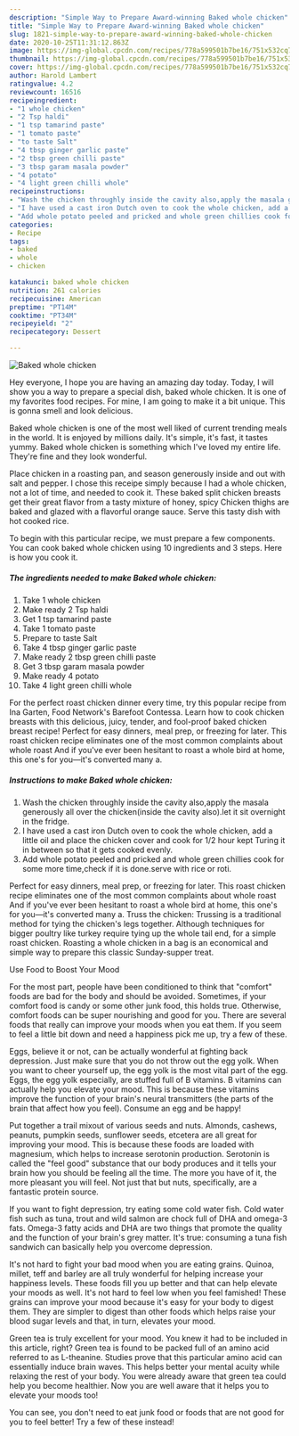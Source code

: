 ```yaml
---
description: "Simple Way to Prepare Award-winning Baked whole chicken"
title: "Simple Way to Prepare Award-winning Baked whole chicken"
slug: 1821-simple-way-to-prepare-award-winning-baked-whole-chicken
date: 2020-10-25T11:31:12.863Z
image: https://img-global.cpcdn.com/recipes/778a599501b7be16/751x532cq70/baked-whole-chicken-recipe-main-photo.jpg
thumbnail: https://img-global.cpcdn.com/recipes/778a599501b7be16/751x532cq70/baked-whole-chicken-recipe-main-photo.jpg
cover: https://img-global.cpcdn.com/recipes/778a599501b7be16/751x532cq70/baked-whole-chicken-recipe-main-photo.jpg
author: Harold Lambert
ratingvalue: 4.2
reviewcount: 16516
recipeingredient:
- "1 whole chicken"
- "2 Tsp haldi"
- "1 tsp tamarind paste"
- "1 tomato paste"
- "to taste Salt"
- "4 tbsp ginger garlic paste"
- "2 tbsp green chilli paste"
- "3 tbsp garam masala powder"
- "4 potato"
- "4 light green chilli whole"
recipeinstructions:
- "Wash the chicken throughly inside the cavity also,apply the masala generously all over the chicken(inside the cavity also).let it sit overnight in the fridge."
- "I have used a cast iron Dutch oven to cook the whole chicken, add a little oil and place the chicken cover and cook for 1/2 hour kept Turing it in between so that it gets cooked evenly."
- "Add whole potato peeled and pricked and whole green chillies cook for some more time,check if it is done.serve with rice or roti."
categories:
- Recipe
tags:
- baked
- whole
- chicken

katakunci: baked whole chicken 
nutrition: 261 calories
recipecuisine: American
preptime: "PT14M"
cooktime: "PT34M"
recipeyield: "2"
recipecategory: Dessert

---
```



![Baked whole chicken](https://img-global.cpcdn.com/recipes/778a599501b7be16/751x532cq70/baked-whole-chicken-recipe-main-photo.jpg)

Hey everyone, I hope you are having an amazing day today. Today, I will show you a way to prepare a special dish, baked whole chicken. It is one of my favorites food recipes. For mine, I am going to make it a bit unique. This is gonna smell and look delicious.

Baked whole chicken is one of the most well liked of current trending meals in the world. It is enjoyed by millions daily. It's simple, it's fast, it tastes yummy. Baked whole chicken is something which I've loved my entire life. They're fine and they look wonderful.

Place chicken in a roasting pan, and season generously inside and out with salt and pepper. I chose this receipe simply because I had a whole chicken, not a lot of time, and needed to cook it. These baked split chicken breasts get their great flavor from a tasty mixture of honey, spicy Chicken thighs are baked and glazed with a flavorful orange sauce. Serve this tasty dish with hot cooked rice.


To begin with this particular recipe, we must prepare a few components. You can cook baked whole chicken using 10 ingredients and 3 steps. Here is how you cook it.

<!--inarticleads1-->

##### The ingredients needed to make Baked whole chicken:

1. Take 1 whole chicken
1. Make ready 2 Tsp haldi
1. Get 1 tsp tamarind paste
1. Take 1 tomato paste
1. Prepare to taste Salt
1. Take 4 tbsp ginger garlic paste
1. Make ready 2 tbsp green chilli paste
1. Get 3 tbsp garam masala powder
1. Make ready 4 potato
1. Take 4 light green chilli whole


For the perfect roast chicken dinner every time, try this popular recipe from Ina Garten, Food Network&#39;s Barefoot Contessa. Learn how to cook chicken breasts with this delicious, juicy, tender, and fool-proof baked chicken breast recipe! Perfect for easy dinners, meal prep, or freezing for later. This roast chicken recipe eliminates one of the most common complaints about whole roast And if you&#39;ve ever been hesitant to roast a whole bird at home, this one&#39;s for you—it&#39;s converted many a. 

<!--inarticleads2-->

##### Instructions to make Baked whole chicken:

1. Wash the chicken throughly inside the cavity also,apply the masala generously all over the chicken(inside the cavity also).let it sit overnight in the fridge.
1. I have used a cast iron Dutch oven to cook the whole chicken, add a little oil and place the chicken cover and cook for 1/2 hour kept Turing it in between so that it gets cooked evenly.
1. Add whole potato peeled and pricked and whole green chillies cook for some more time,check if it is done.serve with rice or roti.


Perfect for easy dinners, meal prep, or freezing for later. This roast chicken recipe eliminates one of the most common complaints about whole roast And if you&#39;ve ever been hesitant to roast a whole bird at home, this one&#39;s for you—it&#39;s converted many a. Truss the chicken: Trussing is a traditional method for tying the chicken&#39;s legs together. Although techniques for bigger poultry like turkey require tying up the whole tail end, for a simple roast chicken. Roasting a whole chicken in a bag is an economical and simple way to prepare this classic Sunday-supper treat. 

Use Food to Boost Your Mood


For the most part, people have been conditioned to think that "comfort" foods are bad for the body and should be avoided. Sometimes, if your comfort food is candy or some other junk food, this holds true. Otherwise, comfort foods can be super nourishing and good for you. There are several foods that really can improve your moods when you eat them. If you seem to feel a little bit down and need a happiness pick me up, try a few of these.

Eggs, believe it or not, can be actually wonderful at fighting back depression. Just make sure that you do not throw out the egg yolk. When you want to cheer yourself up, the egg yolk is the most vital part of the egg. Eggs, the egg yolk especially, are stuffed full of B vitamins. B vitamins can actually help you elevate your mood. This is because these vitamins improve the function of your brain's neural transmitters (the parts of the brain that affect how you feel). Consume an egg and be happy!

Put together a trail mixout of various seeds and nuts. Almonds, cashews, peanuts, pumpkin seeds, sunflower seeds, etcetera are all great for improving your mood. This is because these foods are loaded with magnesium, which helps to increase serotonin production. Serotonin is called the "feel good" substance that our body produces and it tells your brain how you should be feeling all the time. The more you have of it, the more pleasant you will feel. Not just that but nuts, specifically, are a fantastic protein source.

If you want to fight depression, try eating some cold water fish. Cold water fish such as tuna, trout and wild salmon are chock full of DHA and omega-3 fats. Omega-3 fatty acids and DHA are two things that promote the quality and the function of your brain's grey matter. It's true: consuming a tuna fish sandwich can basically help you overcome depression. 

It's not hard to fight your bad mood when you are eating grains. Quinoa, millet, teff and barley are all truly wonderful for helping increase your happiness levels. These foods fill you up better and that can help elevate your moods as well. It's not hard to feel low when you feel famished! These grains can improve your mood because it's easy for your body to digest them. They are simpler to digest than other foods which helps raise your blood sugar levels and that, in turn, elevates your mood.

Green tea is truly excellent for your mood. You knew it had to be included in this article, right? Green tea is found to be packed full of an amino acid referred to as L-theanine. Studies prove that this particular amino acid can essentially induce brain waves. This helps better your mental acuity while relaxing the rest of your body. You were already aware that green tea could help you become healthier. Now you are well aware that it helps you to elevate your moods too!

You can see, you don't need to eat junk food or foods that are not good for you to feel better! Try a few of these instead!

